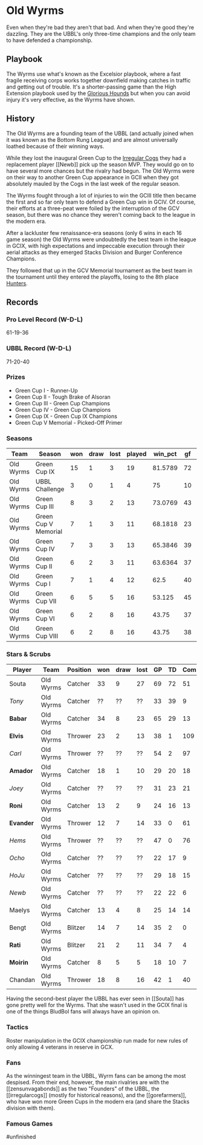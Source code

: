 # Old Wyrms

Even when they're bad they aren't that bad. And when they're good they're dazzling. They are the UBBL's only three-time champions and the only team to have defended a championship.

## Playbook

The Wyrms use what's known as the Excelsior playbook, where a fast fragile receiving corps works together downfield making catches in traffic and getting out of trouble. It's a shorter-passing game than the High Extension playbook used by the [Glorious Hounds](glorioushounds) but when you can avoid injury it's very effective, as the Wyrms have shown.

## History

The Old Wyrms are a founding team of the UBBL (and actually joined when it was known as the Bottom Rung League) and are almost universally loathed because of their winning ways.

While they lost the inaugural Green Cup to the [Irregular Cogs](irregularcogs) they had a replacement player [[Newb]] pick up the season MVP. They would go on to have several more chances but the rivalry had begun. The Old Wyrms were on their way to another Green Cup appearance in GCII when they got absolutely mauled by the Cogs in the last week of the regular season.

The Wyrms fought through a lot of injuries to win the GCIII title then became the first and so far only team to defend a Green Cup win in GCIV. Of course, their efforts at a three-peat were foiled by the interruption of the GCV season, but there was no chance they weren't coming back to the league in the modern era.

After a lackluster few renaissance-era seasons (only 6 wins in each 16 game season) the Old Wyrms were undoubtedly the best team in the league in GCIX, with high expectations and impeccable execution through their aerial attacks as they emerged Stacks Division and Burger Conference Champions.

They followed that up in the GCV Memorial tournament as the best team in the tournament until they entered the playoffs, losing to the 8th place [Hunters](vanadiumhunters).

## Records

### Pro Level Record (W-D-L)

61-19-36

### UBBL Record (W-D-L)

71-20-40

### Prizes

* Green Cup I - Runner-Up 
* Green Cup II - Tough Brake of Alsoran
* Green Cup III - Green Cup Champions
* Green Cup IV - Green Cup Champions
* Green Cup IX - Green Cup IX Champions
* Green Cup V Memorial - Picked-Off Primer

### Seasons

| Team      | Season               | won  | draw | lost | played | win_pct | gf   | ga   | cas  | tcdiff | ff   |
|-----------|----------------------|------|------|------|--------|---------|------|------|------|--------|------|
| Old Wyrms | Green Cup IX         |   15 |    1 |    3 |     19 | 81.5789 |   72 |   46 |   20 |    -17 |    2 |
| Old Wyrms | UBBL Challenge       |    3 |    0 |    1 |      4 |      75 |   10 |    7 |    4 |    -10 |    2 |
| Old Wyrms | Green Cup III        |    8 |    3 |    2 |     13 | 73.0769 |   43 |   25 |   11 |    -17 |    2 |
| Old Wyrms | Green Cup V Memorial |    7 |    1 |    3 |     11 | 68.1818 |   23 |   12 |    9 |     -9 |   -3 |
| Old Wyrms | Green Cup IV         |    7 |    3 |    3 |     13 | 65.3846 |   39 |   32 |   13 |    -27 |    2 |
| Old Wyrms | Green Cup II         |    6 |    2 |    3 |     11 | 63.6364 |   37 |   21 |    2 |    -41 |    0 |
| Old Wyrms | Green Cup I          |    7 |    1 |    4 |     12 |    62.5 |   40 |   28 |    6 |    -12 |    0 |
| Old Wyrms | Green Cup VII        |    6 |    5 |    5 |     16 |  53.125 |   45 |   44 |   18 |    -39 |   -2 |
| Old Wyrms | Green Cup VI         |    6 |    2 |    8 |     16 |   43.75 |   37 |   42 |   15 |    -21 |    3 |
| Old Wyrms | Green Cup VIII       |    6 |    2 |    8 |     16 |   43.75 |   38 |   39 |   14 |    -21 |   -1 |

### Stars & Scrubs

| Player   | Team      | Position | won  | draw | lost | GP   | TD   | Comp | Ints | BH   | SI   | Ki   | MVP  | SPP  |
|----------|-----------|----------|------|------|------|------|------|------|------|------|------|------|------|------|
| Souta   | Old Wyrms | Catcher  |   33 |    9 |   27 |   69 |   72 |   51 |    3 |    2 |    1 |    0 |    4 |  299 |
| *Tony* | Old Wyrms | Catcher | ?? | ?? | ?? | 33 | 39 | 9 | 2 | 2 | 0 | 0 | 4 | 154 |
| **Babar**   | Old Wyrms | Catcher  |   34 |    8 |   23 |   65 |   29 |   13 |    9 |    5 |    0 |    0 |    3 |  143 |
| **Elvis**    | Old Wyrms | Thrower  |   23 |    2 |   13 |   38 |    1 |  109 |    0 |    0 |    0 |    0 |    5 |  137 |
| *Carl* | Old Wyrms | Thrower | ?? | ?? | ?? | 54 | 2 | 97 | 0 | 1 | 0 | 0 | 3 | 120 |
| **Amador**   | Old Wyrms | Catcher  |   18 |    1 |   10 |   29 |   20 |   18 |    1 |    2 |    0 |    0 |    4 |  104 |
| *Joey* | Old Wyrms | Catcher | ?? | ?? | ?? | 31 | 23 | 21 | 3 | 2 | 1 | 0 | 2 | 112 |
| **Roni**    | Old Wyrms | Catcher  |   13 |    2 |    9 |   24 |   16 |   13 |    3 |    1 |    0 |    0 |    4 |   89 |
| **Evander** | Old Wyrms | Thrower  |   12 |    7 |   14 |   33 |    0 |   61 |    0 |    1 |    0 |    0 |    5 |   88 |
| *Hems* | Old Wyrms | Thrower | ?? | ?? | ?? | 47 | 0 | 76 | 1 | 0 | 0 | 0 | 2 | 88 |
| *Ocho* | Old Wyrms | Catcher | ?? | ?? | ?? | 22 | 17 | 9 | 5 | 1 | 0 | 0 | 4 | 94 |
| *HoJu* | Old Wyrms | Catcher | ?? | ?? | ?? | 29 | 18 | 15 | 3 | 0 | 0 | 0 | 2 | 85 |
| *Newb* | Old Wyrms | Catcher | ?? | ?? | ?? | 22 | 22 | 6 | 0 | 0 | 0 | 0 | 2 | 82 |
| Maelys  | Old Wyrms | Catcher  |   13 |    4 |    8 |   25 |   14 |   14 |    0 |    0 |    1 |    0 |    1 |   63 |
| Bengt   | Old Wyrms | Blitzer  |   14 |    7 |   14 |   35 |    2 |    0 |    0 |   13 |    2 |    1 |    4 |   58 |
| **Rati**    | Old Wyrms | Blitzer  |   21 |    2 |   11 |   34 |    7 |    4 |    0 |    8 |    1 |    1 |    2 |   55 |
| **Moirin**   | Old Wyrms | Catcher  |    8 |    5 |    5 |   18 |   10 |    7 |    1 |    0 |    0 |    0 |    3 |   54 |
| Chandan | Old Wyrms | Thrower  |   18 |    8 |   16 |   42 |    1 |   40 |    3 |    0 |    0 |    0 |    1 |   54 |

Having the second-best player the UBBL has ever seen in [[Souta]] has gone pretty well for the Wyrms. That she wasn't used in the GCIX final is one of the things BludBol fans will always have an opinion on.

### Tactics

Roster manipulation in the GCIX championship run made for new rules of only allowing 4 veterans in reserve in GCX.

### Fans

As the winningest team in the UBBL, Wyrm fans can be among the most despised. From their end, however, the main rivalries are with the [[zensunvagabonds]] as the two "Founders" of the UBBL, the [[irregularcogs]] (mostly for historical reasons), and the [[gorefarmers]], who have won more Green Cups in the modern era (and share the Stacks division with them).

### Famous Games

#unfinished